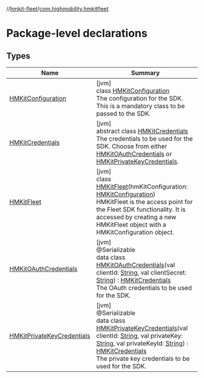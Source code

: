 //[hmkit-fleet](../../index.md)/[com.highmobility.hmkitfleet](index.md)

# Package-level declarations

## Types

| Name | Summary |
|---|---|
| [HMKitConfiguration](-h-m-kit-configuration/index.md) | [jvm]<br>class [HMKitConfiguration](-h-m-kit-configuration/index.md)<br>The configuration for the SDK. This is a mandatory class to be passed to the SDK. |
| [HMKitCredentials](-h-m-kit-credentials/index.md) | [jvm]<br>abstract class [HMKitCredentials](-h-m-kit-credentials/index.md)<br>The credentials to be used for the SDK. Choose from either [HMKitOAuthCredentials](-h-m-kit-o-auth-credentials/index.md) or [HMKitPrivateKeyCredentials](-h-m-kit-private-key-credentials/index.md). |
| [HMKitFleet](-h-m-kit-fleet/index.md) | [jvm]<br>class [HMKitFleet](-h-m-kit-fleet/index.md)(hmKitConfiguration: [HMKitConfiguration](-h-m-kit-configuration/index.md))<br>HMKitFleet is the access point for the Fleet SDK functionality. It is accessed by creating a new HMKitFleet object with a HMKitConfiguration object. |
| [HMKitOAuthCredentials](-h-m-kit-o-auth-credentials/index.md) | [jvm]<br>@Serializable<br>data class [HMKitOAuthCredentials](-h-m-kit-o-auth-credentials/index.md)(val clientId: [String](https://kotlinlang.org/api/latest/jvm/stdlib/kotlin/-string/index.html), val clientSecret: [String](https://kotlinlang.org/api/latest/jvm/stdlib/kotlin/-string/index.html)) : [HMKitCredentials](-h-m-kit-credentials/index.md)<br>The OAuth credentials to be used for the SDK. |
| [HMKitPrivateKeyCredentials](-h-m-kit-private-key-credentials/index.md) | [jvm]<br>@Serializable<br>data class [HMKitPrivateKeyCredentials](-h-m-kit-private-key-credentials/index.md)(val clientId: [String](https://kotlinlang.org/api/latest/jvm/stdlib/kotlin/-string/index.html), val privateKey: [String](https://kotlinlang.org/api/latest/jvm/stdlib/kotlin/-string/index.html), val privateKeyId: [String](https://kotlinlang.org/api/latest/jvm/stdlib/kotlin/-string/index.html)) : [HMKitCredentials](-h-m-kit-credentials/index.md)<br>The private key credentials to be used for the SDK. |
